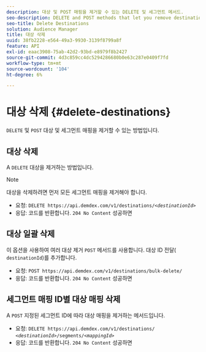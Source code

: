 ```yaml
---
description: 대상 및 POST 매핑을 제거할 수 있는 DELETE 및 세그먼트 메서드.
seo-description: DELETE and POST methods that let you remove destinations and segment mappings.
seo-title: Delete Destinations
solution: Audience Manager
title: 대상 삭제
uuid: 38fb2228-e564-49a3-9930-3139f8799a8f
feature: API
exl-id: eaac3908-75ab-42d2-93bd-e8979f8b2427
source-git-commit: 4d3c859cc4dc5294286680b0e63c287e0409f7fd
workflow-type: tm+mt
source-wordcount: '104'
ht-degree: 6%

---
```


# 대상 삭제 {#delete-destinations}

`DELETE` 및 `POST` 대상 및 세그먼트 매핑을 제거할 수 있는 방법입니다.

<!-- r_delete_destinations_all.xml -->

## 대상 삭제

A `DELETE` 대상을 제거하는 방법입니다.

>[!NOTE]
>
>대상을 삭제하려면 먼저 모든 세그먼트 매핑을 제거해야 합니다.

* 요청: `DELETE https://api.demdex.com/v1/destinations/`*`<destinationId>`*
* 응답: 코드를 반환합니다. `204 No Content` 성공하면

## 대상 일괄 삭제

이 옵션을 사용하여 여러 대상 제거 `POST` 메서드를 사용합니다. 대상 ID 전달( `destinationId`)를 추가합니다.

* 요청: `POST https://api.demdex.com/v1/destinations/bulk-delete/`
* 응답: 코드를 반환합니다. `204 No Content` 성공하면

## 세그먼트 매핑 ID별 대상 매핑 삭제

A `POST` 지정된 세그먼트 ID에 따라 대상 매핑을 제거하는 메서드입니다.

* 요청: `DELETE https://api.demdex.com/v1/destinations/` *`<destinationId>`*`/segments/`*`<mappingId>`*
* 응답: 코드를 반환합니다. `204 No Content` 성공하면
